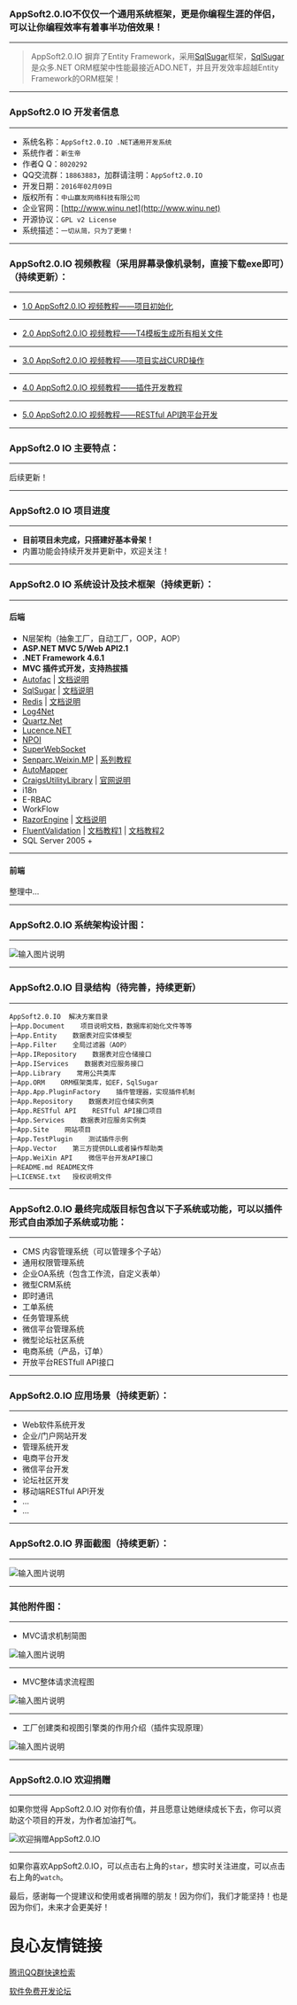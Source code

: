 ### AppSoft2.0.IO不仅仅一个通用系统框架，更是你编程生涯的伴侣，可以让你编程效率有着事半功倍效果！

*****

> AppSoft2.0.IO 摒弃了Entity Framework，采用[SqlSugar](https://github.com/sunkaixuan/SqlSugar)框架，[SqlSugar](https://github.com/sunkaixuan/SqlSugar)是众多.NET ORM框架中性能最接近ADO.NET，并且开发效率超越Entity Framework的ORM框架！

*****

### AppSoft2.0 IO 开发者信息

*****

* 系统名称：`AppSoft2.0.IO .NET通用开发系统`
* 系统作者：`新生帝`
* 作者Q Q：`8020292`
* QQ交流群：`18863883`，加群请注明：`AppSoft2.0.IO`
* 开发日期：`2016年02月09日`
* 版权所有：`中山赢友网络科技有限公司`
* 企业官网：[http://www.winu.net](http://www.winu.net)
* 开源协议：`GPL v2 License`
* 系统描述：`一切从简，只为了更懒！`

*****

### AppSoft2.0.IO 视频教程（采用屏幕录像机录制，直接下载exe即可）（持续更新）：

*****

* [1.0 AppSoft2.0.IO 视频教程——项目初始化](http://pan.baidu.com/s/1nunjwJR)

*****

* [2.0 AppSoft2.0.IO 视频教程——T4模板生成所有相关文件](http://pan.baidu.com/s/1nunjwJR)

*****

* [3.0 AppSoft2.0.IO 视频教程——项目实战CURD操作](http://pan.baidu.com/s/1nunjwJR)

*****

* [4.0 AppSoft2.0.IO 视频教程——插件开发教程](http://pan.baidu.com/s/1nunjwJR)

*****

* [5.0 AppSoft2.0.IO 视频教程——RESTful API跨平台开发](http://pan.baidu.com/s/1nunjwJR)

*****

### AppSoft2.0 IO 主要特点：

*****

后续更新！

*****

### AppSoft2.0 IO 项目进度

*****

* **目前项目未完成，只搭建好基本骨架！**
* 内置功能会持续开发并更新中，欢迎关注！

*****

### AppSoft2.0 IO 系统设计及技术框架（持续更新）：

*****

#### 后端

* N层架构（抽象工厂，自动工厂，OOP，AOP）
* **ASP.NET MVC 5/Web API2.1**
* **.NET Framework 4.6.1**
* **MVC 插件式开发，支持热拔插**
* [Autofac](https://github.com/autofac/Autofac) | [文档说明](http://docs.autofac.org/en/latest/)
* [SqlSugar](https://github.com/sunkaixuan/SqlSugar) | [文档说明](http://www.cnblogs.com/sunkaixuan/p/4649904.html)
* [Redis](https://github.com/MSOpenTech/redis) | [文档说明](http://www.cnblogs.com/yangecnu/p/Introduct-Redis-in-DotNET.html)
* [Log4Net](https://logging.apache.org/log4net/)
* [Quartz.Net](http://www.quartz-scheduler.net/)
* [Lucence.NET](http://lucence.net/)
* [NPOI](http://npoi.codeplex.com/)
* [SuperWebSocket](https://github.com/kerryjiang/SuperWebSocket)
* [Senparc.Weixin.MP](https://github.com/JeffreySu/WeiXinMPSDK) | [系列教程](http://www.cnblogs.com/szw/archive/2013/05/14/weixin-course-index.html)
* [AutoMapper](https://github.com/AutoMapper/AutoMapper)
* [CraigsUtilityLibrary](https://github.com/JaCraig/Craig-s-Utility-Library) | [官网说明](http://jacraig.github.io/Craig-s-Utility-Library/)
* i18n
* E-RBAC
* WorkFlow
* [RazorEngine](https://github.com/Antaris/RazorEngine) | [文档说明](http://www.cnblogs.com/huangxincheng/p/3644313.html)
* [FluentValidation](https://github.com/JeremySkinner/FluentValidation) | [文档教程1](http://www.cnblogs.com/asxinyu/p/dotnet_Opensource_project_FluentValidation_1.html) | [文档教程2](http://www.cnblogs.com/asxinyu/p/dotnet_Opensource_project_FluentValidation_2.html)
* SQL Server 2005 + 

*****

#### 前端

整理中...

*****

### AppSoft2.0.IO 系统架构设计图：

*****

![输入图片说明](http://git.oschina.net/uploads/images/2016/0212/023235_1173f9d3_526496.jpeg "在这里输入图片标题")

*****

### AppSoft2.0.IO 目录结构（待完善，持续更新）

*****

```
AppSoft2.0.IO  解决方案目录
├─App.Document    项目说明文档，数据库初始化文件等等
├─App.Entity    数据表对应实体模型
├─App.Filter    全局过滤器（AOP）
├─App.IRepository    数据表对应仓储接口
├─App.IServices    数据表对应服务接口
├─App.Library    常用公共类库
├─App.ORM    ORM框架类库，如EF，SqlSugar
├─App.App.PluginFactory    插件管理器，实现插件机制
├─App.Repository    数据表对应仓储实例类
├─App.RESTful API    RESTful API接口项目
├─App.Services    数据表对应服务实例类
├─App.Site    网站项目
├─App.TestPlugin    测试插件示例
├─App.Vector    第三方提供DLL或者操作帮助类
├─App.WeiXin API	微信平台开发API接口
├─README.md	README文件
├─LICENSE.txt	授权说明文件

```

*****

### AppSoft2.0.IO 最终完成版目标包含以下子系统或功能，可以以插件形式自由添加子系统或功能：

*****

* CMS 内容管理系统（可以管理多个子站）
* 通用权限管理系统
* 企业OA系统（包含工作流，自定义表单）
* 微型CRM系统
* 即时通讯
* 工单系统
* 任务管理系统
* 微信平台管理系统
* 微型论坛社区系统
* 电商系统（产品，订单）
* 开放平台RESTfull API接口

*****

### AppSoft2.0.IO 应用场景（持续更新）：

*****

* Web软件系统开发
* 企业/门户网站开发
* 管理系统开发
* 电商平台开发
* 微信平台开发
* 论坛社区开发
* 移动端RESTful API开发
* ...
* ...

*****

### AppSoft2.0.IO 界面截图（持续更新）：

*****

![输入图片说明](http://git.oschina.net/uploads/images/2016/0227/012728_405f7dbc_526496.jpeg "在这里输入图片标题")

*****

### 其他附件图：

*****

* MVC请求机制简图

![输入图片说明](http://git.oschina.net/uploads/images/2016/0215/122618_acffb4e2_526496.png "在这里输入图片标题")

*****

* MVC整体请求流程图

![输入图片说明](http://git.oschina.net/uploads/images/2016/0215/122652_ebf12c84_526496.png "在这里输入图片标题")

*****

* 工厂创建类和视图引擎类的作用介绍（插件实现原理）

![输入图片说明](http://git.oschina.net/uploads/images/2016/0215/122731_a4241ebf_526496.png "在这里输入图片标题")

*****

### AppSoft2.0.IO 欢迎捐赠

*****

如果你觉得 AppSoft2.0.IO 对你有价值，并且愿意让她继续成长下去，你可以资助这个项目的开发，为作者加油打气。

![欢迎捐赠AppSoft2.0.IO](http://git.oschina.net/uploads/images/2016/0207/160936_8f2d5f2e_526496.png "欢迎捐赠AppSoft2.0.IO")

*****

如果你喜欢AppSoft2.0.IO，可以点击右上角的`star`，想实时关注进度，可以点击右上角的`watch`。

最后，感谢每一个提建议和使用或者捐赠的朋友！因为你们，我们才能坚持！也是因为你们，未来才会更美好！

 # 良心友情链接

[腾讯QQ群快速检索](http://u.720life.cn/s/8cf73f7c)

[软件免费开发论坛](http://u.720life.cn/s/bbb01dc0)